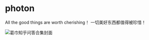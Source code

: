 # photon
All the good things are worth cherishing！
一切美好东西都值得被珍惜！

![葛巾知乎问答合集封面](C:\Users\Administrator\Documents\GitHub\photon\葛巾知乎问答合集封面.jpg)
